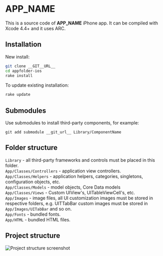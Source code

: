 # __APP_NAME__

This is a source code of __APP_NAME__ iPhone app. It can be compiled with Xcode 4.4+ and it uses ARC.

## Installation

New install:

```Bash
git clone __GIT__URL__
cd appfolder-ios
rake install
```

To update existing installation:

```Bash
rake update
```

## Submodules

Use submodules to install third-party components, for example:

`
git add submodule __git_url__ Library/ComponentName
`

## Folder structure

`Library` - all third-party frameworks and controls must be placed in this folder.<br />
`App/Classes/Controllers` - application view controllers.<br />
`App/Classes/Helpers` - application helpers, categories, singletons, configuration objects, etc.<br />
`App/Classes/Models` - model objects, Core Data models<br />
`App/Classes/Views` - Custom UIView's, UITableViewCell's, etc.<br />
`App/Images` - image files, all UI customization images must be stored in respective folders, e.g. UITTabBar custom images must be stored in `App/Images/UITabBar` and so on.<br />
`App/Fonts` - bundled fonts.<br />
`App/HTML` - bundled HTML files.

## Project structure
![Project structure screenshot](https://raw.github.com/romaonthego/Objective-C-Style-Guide/master/SampleApp/Project.png "Project structure screenshot")